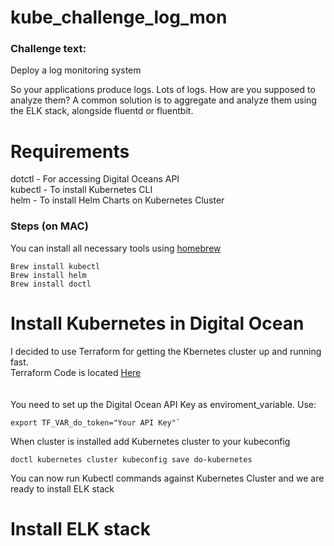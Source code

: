 # kube_challenge_log_mon

### Challenge text: 
Deploy a log monitoring system

So your applications produce logs. Lots of logs. How are you supposed to analyze them? A common solution is to aggregate and analyze them using the ELK stack, alongside fluentd or fluentbit.


# Requirements
dotctl - For accessing Digital Oceans API <br /> 
kubectl - To install Kubernetes CLI <br /> 
helm - To install Helm Charts on Kubernetes Cluster <br /> 

### Steps (on MAC)
You can install all necessary tools using [homebrew](https://brew.sh) 
```
Brew install kubectl
Brew install helm
Brew install doctl
```


# Install Kubernetes in Digital Ocean
I decided to use Terraform for getting the Kbernetes cluster up and running fast. <br /> 
Terraform Code is located [Here](https://github.com/espenhermansen/kube_challenge_log_mon/tree/main/terraform) <br /> 
<br /> <br /> 
You need to set up the Digital Ocean API Key as enviroment_variable. Use:
```
export TF_VAR_do_token="Your API Key"`
```

When cluster is installed add Kubernetes cluster to your kubeconfig
```
doctl kubernetes cluster kubeconfig save do-kubernetes
```

You can now run Kubectl commands against Kubernetes Cluster and we are ready to install ELK stack
<br /> 
# Install ELK stack
